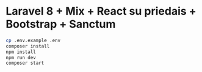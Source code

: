 # Laravel 8 + Mix + React su priedais + Bootstrap + Sanctum

```bash
cp .env.example .env
composer install
npm install
npm run dev
composer start
```

